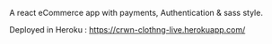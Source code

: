 A react eCommerce app with payments, Authentication & sass style.

Deployed in Heroku : https://crwn-clothng-live.herokuapp.com/
